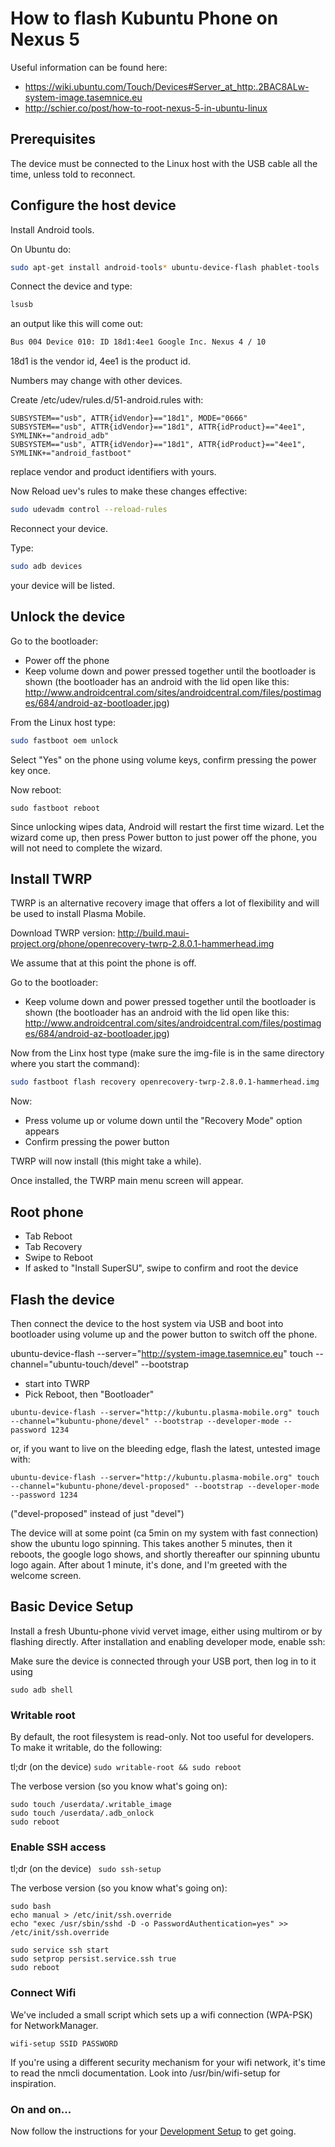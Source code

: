 How to flash Kubuntu Phone on Nexus 5
====================================

Useful information can be found here:

* https://wiki.ubuntu.com/Touch/Devices#Server_at_http:.2BAC8ALw-system-image.tasemnice.eu
* http://schier.co/post/how-to-root-nexus-5-in-ubuntu-linux

## Prerequisites

The device must be connected to the Linux host with the USB cable all the time, unless told to reconnect.

## Configure the host device

Install Android tools.

On Ubuntu do:

```sh
sudo apt-get install android-tools* ubuntu-device-flash phablet-tools
```

Connect the device and type:

```sh
lsusb
```

an output like this will come out:

```sh
Bus 004 Device 010: ID 18d1:4ee1 Google Inc. Nexus 4 / 10
```

18d1 is the vendor id, 4ee1 is the product id.

Numbers may change with other devices.

Create /etc/udev/rules.d/51-android.rules with:

```
SUBSYSTEM=="usb", ATTR{idVendor}=="18d1", MODE="0666"
SUBSYSTEM=="usb", ATTR{idVendor}=="18d1", ATTR{idProduct}=="4ee1", SYMLINK+="android_adb"
SUBSYSTEM=="usb", ATTR{idVendor}=="18d1", ATTR{idProduct}=="4ee1", SYMLINK+="android_fastboot"

```
replace vendor and product identifiers with yours.

Now Reload uev's rules to make these changes effective:

```sh
sudo udevadm control --reload-rules
```

Reconnect your device.

Type:

```sh
sudo adb devices
```

your device will be listed.

## Unlock the device

Go to the bootloader:

* Power off the phone
* Keep volume down and power pressed together until the bootloader is shown
  (the bootloader has an android with the lid open like this: http://www.androidcentral.com/sites/androidcentral.com/files/postimages/684/android-az-bootloader.jpg)

From the Linux host type:

```sh
sudo fastboot oem unlock
```

Select "Yes" on the phone using volume keys, confirm pressing the power key once.

Now reboot:

```
sudo fastboot reboot
```

Since unlocking wipes data, Android will restart the first time wizard. Let the wizard come up, then press Power button to just power off the phone, you will not need to complete the wizard.

## Install TWRP

TWRP is an alternative recovery image that offers a lot of flexibility
and will be used to install Plasma Mobile.

Download TWRP version: http://build.maui-project.org/phone/openrecovery-twrp-2.8.0.1-hammerhead.img

We assume that at this point the phone is off.

Go to the bootloader:

* Keep volume down and power pressed together until the bootloader is shown
  (the bootloader has an android with the lid open like this: http://www.androidcentral.com/sites/androidcentral.com/files/postimages/684/android-az-bootloader.jpg)

Now from the Linx host type (make sure the img-file is in the same directory where you start the command):

```sh
sudo fastboot flash recovery openrecovery-twrp-2.8.0.1-hammerhead.img
```

Now:

* Press volume up or volume down until the "Recovery Mode" option appears
* Confirm pressing the power button

TWRP will now install (this might take a while).

Once installed, the TWRP main menu screen will appear.

## Root phone

* Tab Reboot
* Tab Recovery
* Swipe to Reboot
* If asked to "Install SuperSU", swipe to confirm and root the device


## Flash the device

Then connect the device to the host system via USB and boot into bootloader using volume up and the power button to switch off the phone.

ubuntu-device-flash --server="http://system-image.tasemnice.eu" touch --channel="ubuntu-touch/devel" --bootstrap

* start into TWRP
* Pick Reboot, then "Bootloader"

```ubuntu-device-flash --server="http://kubuntu.plasma-mobile.org" touch --channel="kubuntu-phone/devel" --bootstrap --developer-mode --password 1234```

or, if you want to live on the bleeding edge, flash the latest, untested image with:

```ubuntu-device-flash --server="http://kubuntu.plasma-mobile.org" touch --channel="kubuntu-phone/devel-proposed" --bootstrap --developer-mode --password 1234```

("devel-proposed" instead of just "devel")

The device will at some point (ca 5min on my system with fast connection) show the ubuntu logo spinning. This takes another 5 minutes, then it reboots, the google logo shows, and shortly thereafter our spinning ubuntu logo again. After about 1 minute, it's done, and I'm greeted with the welcome screen.


## Basic Device Setup

Install a fresh Ubuntu-phone vivid vervet image, either using multirom or by flashing directly. After installation and enabling developer mode, enable ssh:

Make sure the device is connected through your USB port, then log in to it using

```sudo adb shell```

### Writable root

By default, the root filesystem is read-only. Not too useful for developers. To make it writable, do the following:

tl;dr (on the device)
``` sudo writable-root && sudo reboot ```

The verbose version (so you know what's going on):
```
sudo touch /userdata/.writable_image
sudo touch /userdata/.adb_onlock
sudo reboot
```
### Enable SSH access

tl;dr (on the device)
``` sudo ssh-setup```

The verbose version (so you know what's going on):
```
sudo bash
echo manual > /etc/init/ssh.override
echo "exec /usr/sbin/sshd -D -o PasswordAuthentication=yes" >> /etc/init/ssh.override

sudo service ssh start
sudo setprop persist.service.ssh true
sudo reboot
```
### Connect Wifi

We've included a small script which sets up a wifi connection (WPA-PSK) for NetworkManager.

```wifi-setup SSID PASSWORD```

If you're using a different security mechanism for your wifi network, it's time to read the nmcli documentation. Look into /usr/bin/wifi-setup for inspiration.

### On and on...

Now follow the instructions for your <a href="Development_Setup.md">Development Setup</a> to get going.
